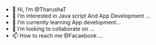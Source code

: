 - 👋 Hi, I’m @TharushaT
- 👀 I’m interested in Java script And App Development ...
- 🌱 I’m currently learning App development...
- 💞️ I’m looking to collaborate on ...
- 📫 How to reach me @Facaebook ...

<!---
TharushaT/TharushaT is a ✨ special ✨ repository because its `README.md` (this file) appears on your GitHub profile.
You can click the Preview link to take a look at your changes.
--->
